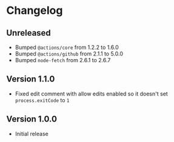 # Changelog

## Unreleased

- Bumped `@actions/core` from 1.2.2 to 1.6.0
- Bumped `@actions/github` from 2.1.1 to 5.0.0
- Bumped `node-fetch` from 2.6.1 to 2.6.7

## Version 1.1.0

- Fixed edit comment with allow edits enabled so it doesn't set `process.exitCode` to `1`

## Version 1.0.0

- Initial release
